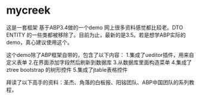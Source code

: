 # mycreek
这是一套框架
基于ABP3.4做的一个demo
网上很多资料感觉都比较老。DTO  ENTITY  的一些类都被移除了。目前为止，最新的是3.5。若是想学ABP实际的demo，真心建议使用这个。

这个demo除了ABP框架自带的，包含了以下内容：
1.集成了ueditor插件，用来自定义表单
2.在界面添加字段然后刷新到数据库
3.从数据库里面构造菜单
4.集成了ztree bootstrap 的树形控件
5.集成了jtable表格控件


拜读了以下高手的资料：圣杰、角落的白板报、阳铭团队、ABP中国团队的系列教程，
